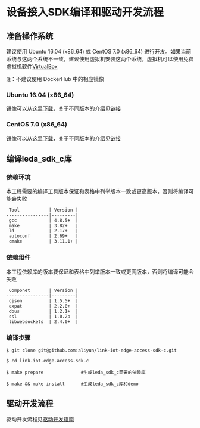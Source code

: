 # 设备接入SDK编译和驱动开发流程

## 准备操作系统

建议使用 Ubuntu 16.04 (x86_64) 或 CentOS 7.0 (x86_64) 进行开发。如果当前系统与这两个系统不一致，建议使用虚拟机安装这两个系统，虚拟机可以使用免费虚拟机软件[VirtualBox](https://www.virtualbox.org/)

`注`：不建议使用 DockerHub 中的相应镜像

### Ubuntu 16.04 (x86_64)

镜像可以从这里[下载](http://releases.ubuntu.com/xenial/ubuntu-16.04.5-desktop-amd64.iso)，关于不同版本的介绍见[链接](http://releases.ubuntu.com/xenial/)

### CentOS 7.0 (x86_64)

镜像可以从这里[下载](http://vault.centos.org/7.0.1406/isos/x86_64/CentOS-7.0-1406-x86_64-DVD.iso)，关于不同版本的介绍见[链接](https://wiki.centos.org/Download)


## 编译leda_sdk_c库

### 依赖环境
本工程需要的编译工具版本保证和表格中列举版本一致或更高版本，否则将编译可能会失败

     Tool           | Version |
    ----------------|---------|
     gcc            | 4.8.5+  |
     make           | 3.82+   |
     ld             | 2.17+   |
     autoconf       | 2.69+   |
     cmake          | 3.11.1+ |

### 依赖组件
本工程依赖库的版本要保证和表格中列举版本一致或更高版本，否则将编译可能会失败

     Componet       | Version |
    ----------------|---------|
     cjson          | 1.5.5+  |
     expat          | 2.2.0+  |
     dbus           | 1.2.1+  |
     ssl            | 1.0.2p  |
     libwebsockets  | 2.4.0+  |

### 编译步骤
    $ git clone git@github.com:aliyun/link-iot-edge-access-sdk-c.git
    
    $ cd link-iot-edge-access-sdk-c
    
    $ make prepare              #生成leda_sdk_c需要的依赖库

    $ make && make install      #生成leda_sdk_c库和demo

## 驱动开发流程
驱动开发流程见[驱动开发指南](https://help.aliyun.com/document_detail/96636.html?spm=a2c4g.11186623.6.587.10c529aeBhDbIT)
